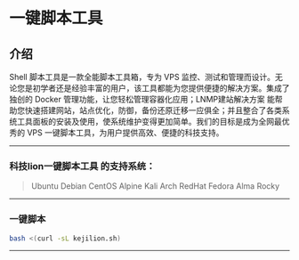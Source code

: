 # 一键脚本工具

## 介绍
Shell 脚本工具是一款全能脚本工具箱，专为 VPS 监控、测试和管理而设计。无论您是初学者还是经验丰富的用户，该工具都能为您提供便捷的解决方案。集成了独创的 Docker 管理功能，让您轻松管理容器化应用；LNMP建站解决方案 能帮助您快速搭建网站，站点优化，防御，备份还原迁移一应俱全；并且整合了各类系统工具面板的安装及使用，使系统维护变得更加简单。我们的目标是成为全网最优秀的 VPS 一键脚本工具，为用户提供高效、便捷的科技支持。
***

### 科技lion一键脚本工具 的支持系统：
>Ubuntu
>Debian
>CentOS
>Alpine
>Kali
>Arch
>RedHat
>Fedora
>Alma
>Rocky
***

### 一键脚本
```bash
bash <(curl -sL kejilion.sh)
```
***

